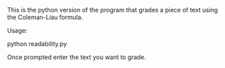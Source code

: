 This is the python version of the program that grades a piece of text using the Coleman-Liau formula. 

Usage:

python readability.py

Once prompted enter the text you want to grade.